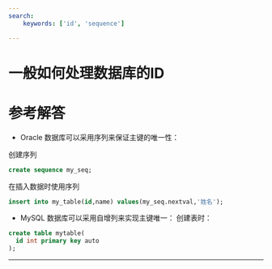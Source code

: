 ```yaml
---
search:
    keywords: ['id', 'sequence']

---
```



# 一般如何处理数据库的ID

# 参考解答

* Oracle 数据库可以采用序列来保证主键的唯一性：

创建序列
```sql
create sequence my_seq;
```
在插入数据时使用序列
```sql
insert into my_table(id,name) values(my_seq.nextval,'姓名');
```

* MySQL 数据库可以采用自增列来实现主键唯一：
创建表时：

```sql
create table mytable(
  id int primary key auto 
);
```
---



